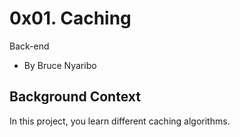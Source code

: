 0x01. Caching
=============

Back-end

- By Bruce Nyaribo

Background Context
------------------

In this project, you learn different caching algorithms.
